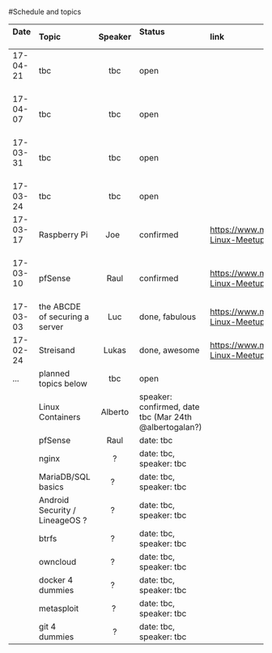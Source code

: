 #Schedule and topics


| Date          | Topic         | Speaker  |Status                    | link           |
| ------------- |:--------------|:--------:|:-------------------------|:-------------|
| 17-04-21      | tbc      | tbc | open  |
| 17-04-07      | tbc      | tbc | open  |
| 17-03-31      | tbc      | tbc | open  |
| 17-03-24      | tbc      | tbc | open  |
| 17-03-17      | Raspberry Pi  | Joe     | confirmed  | https://www.meetup.com/Shanghai-Linux-Meetup/events/237978511/
| 17-03-10      | pfSense      | Raul | confirmed  | https://www.meetup.com/Shanghai-Linux-Meetup/events/238109581/
| 17-03-03      | the ABCDE of securing a server | Luc | done, fabulous | https://www.meetup.com/Shanghai-Linux-Meetup/events/237752035/
| 17-02-24      | Streisand     | Lukas    | done, awesome     |https://www.meetup.com/Shanghai-Linux-Meetup/events/237645001/
|...            | planned topics below | tbc | open  |                   
|        | Linux Containers | Alberto  | speaker: confirmed, date tbc (Mar 24th @albertogalan?)  |
|        | pfSense      | Raul | date: tbc  |
|        | nginx        | ?   | date: tbc, speaker: tbc  |
|        | MariaDB/SQL basics  | ?   | date: tbc, speaker: tbc  |
|        | Android Security / LineageOS ?  | ?   | date: tbc, speaker: tbc  |
|        | btrfs        | ?   | date: tbc, speaker: tbc  |
|        | owncloud     | ?   | date: tbc, speaker: tbc  |
|        | docker 4 dummies  | ?   | date: tbc, speaker: tbc  |
|        | metasploit |  ?  | date: tbc, speaker: tbc  |
|        | git 4 dummies | ? | date: tbc, speaker: tbc  |
